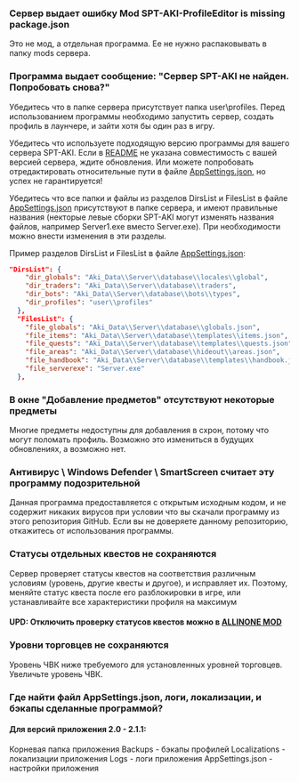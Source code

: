 ### Сервер выдает ошибку Mod SPT-AKI-ProfileEditor is missing package.json
Это не мод, а отдельная программа. Ее не нужно распаковывать в папку mods сервера.

### Программа выдает сообщение: "Сервер SPT-AKI не найден. Попробовать снова?"
Убедитесь что в папке сервера присутствует папка user\profiles. Перед использованием программы необходимо запустить сервер, создать профиль в лаунчере, и зайти хотя бы один раз в игру.

Убедитесь что используете подходящую версию программы для вашего сервера SPT-AKI. Если в [README](README.md) не указана совместимость с вашей версией сервера, ждите обновления. Или можете попробовать отредактировать относительные пути в файле [AppSettings.json](FAQ.md#где-найти-файл-appsettingsjson-логи-локализации-и-бэкапы-сделанные-программой), но успех не гарантируется!

Убедитесь что все папки и файлы из разделов DirsList и FilesList в файле [AppSettings.json](FAQ.md#где-найти-файл-appsettingsjson-логи-локализации-и-бэкапы-сделанные-программой) присутствуют в папке сервера, и имеют правильные названия (некторые левые сборки SPT-AKI могут изменять названия файлов, например Server1.exe вместо Server.exe).
При необходимости можно внести изменения в эти разделы.

Пример разделов DirsList и FilesList в файле [AppSettings.json](FAQ.md#где-найти-файл-appsettingsjson-логи-локализации-и-бэкапы-сделанные-программой):
```json
"DirsList": {
    "dir_globals": "Aki_Data\\Server\\database\\locales\\global",
    "dir_traders": "Aki_Data\\Server\\database\\traders",
    "dir_bots": "Aki_Data\\Server\\database\\bots\\types",
    "dir_profiles": "user\\profiles"
  },
  "FilesList": {
    "file_globals": "Aki_Data\\Server\\database\\globals.json",
    "file_items": "Aki_Data\\Server\\database\\templates\\items.json",
    "file_quests": "Aki_Data\\Server\\database\\templates\\quests.json",
    "file_areas": "Aki_Data\\Server\\database\\hideout\\areas.json",
    "file_handbook": "Aki_Data\\Server\\database\\templates\\handbook.json",
    "file_serverexe": "Server.exe"
  },
```

### В окне "Добавление предметов" отсутствуют некоторые предметы
Многие предметы недоступны для добавления в схрон, потому что могут поломать профиль. Возможно это измениться в будущих обновлениях, а возможно нет.

### Антивирус \ Windows Defender \ SmartScreen считает эту программу подозрительной
Данная программа предоставляется с открытым исходным кодом, и не содержит никаких вирусов при условии что вы скачали программу из этого репозитория GitHub. Если вы не доверяете данному репозиторию, откажитесь от использования программы.

### Статусы отдельных квестов не сохраняются
Сервер проверяет статусы квестов на соответствия различным условиям (уровень, другие квесты и другое), и исправляет их. Поэтому, меняйте статус квеста после его разблокировки в игре, или устанавливайте все характеристики профиля на максимум
#### UPD: Отключить проверку статусов квестов можно в [ALLINONE MOD](https://hub.sp-tarkov.com/files/file/1-allinone-mod/)

### Уровни торговцев не сохраняются
Уровень ЧВК ниже требуемого для установленных уровней торговцев. Увеличьте уровень ЧВК.

### Где найти файл AppSettings.json, логи, локализации, и бэкапы сделанные программой?
#### Для версий приложения 2.0 - 2.1.1:
Корневая папка приложения
Backups - бэкапы профилей
Localizations - локализации приложения
Logs - логи приложения
AppSettings.json - настройки приложения